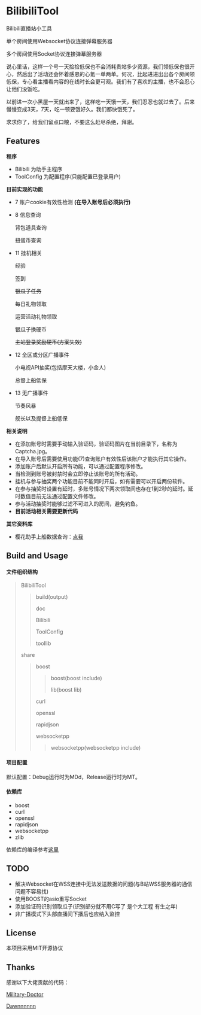 # BilibiliTool

Bilibili直播站小工具 

单个房间使用Websocket协议连接弹幕服务器

多个房间使用Socket协议连接弹幕服务器



说心里话，这样一个号一天捡捡低保也不会消耗贵站多少资源，我们领低保也很开心，然后出了活动还会怀着感恩的心氪一单两单。何况，比起进进出出各个房间领低保，专心看主播看内容的在线时长会更可观。我们有了喜欢的主播，也不会忍心让他们没饭吃。

以前进一次小黑屋一天就出来了，这样吃一天饿一天，我们忍忍也就过去了。后来慢慢变成3天，7天，吃一顿要饿好久。我们都快饿死了。

求求你了，给我们留点口粮，不要这么赶尽杀绝，拜谢。



## Features  

**程序**  

- Bilibili 为助手主程序  
- ToolConfig 为配置程序(只能配置已登录用户)  

**目前实现的功能**  

- 7 账户cookie有效性检测 **(在导入账号后必须执行)**  

- 8 信息查询

  背包道具查询

  扭蛋币查询  

- 11 挂机相关 

  经验

  签到

  ~~银瓜子任务~~

  每日礼物领取

  运营活动礼物领取

  银瓜子换硬币

  ~~主站登录奖励硬币(方案失效)~~

- 12 全区或分区广播事件

  小电视API抽奖(包括摩天大楼，小金人) 

  总督上船低保

- 13 无广播事件

  节奏风暴

  舰长以及提督上船低保



**相关说明**  

- 在添加账号时需要手动输入验证码，验证码图片在当前目录下，名称为Captcha.jpg。  
- 在导入账号后需要使用功能(7)查询账户有效性后该账户才能执行其它操作。  
- 添加账户后默认开启所有功能，可以通过配置程序修改。  
- 当检测到账号被封禁时会立即停止该账号的所有活动。  
- 挂机与参与抽奖两个功能目前不能同时开启，如有需要可以开启两份软件。  
- 在参与抽奖时设置有延时，多账号情况下两次领取间也存在1到2秒的延时。延时数值目前无法通过配置文件修改。  
- 参与活动抽奖时能够过滤不可进入的房间，避免钓鱼。  
- **目前活动相关需要更新代码**  



**其它资料库**

- 樱花助手上船数据查询：[点我](https://list.bilibili.wiki/)



## Build and Usage

#### 文件组织结构

> BilibiliTool  
>
> > build(output)
> >
> > doc 
> >
> > Bilibili
> >
> > ToolConfig 
> >
> > toollib  
>
> share  
>
> > boost  
> >
> > > boost(boost include) 
> > >
> > > lib(boost lib)  
> >
> > curl  
> >
> > openssl
> >
> > rapidjson
> >
> > websocketpp  
> >
> > > websocketpp(websocketpp include)  

#### 项目配置  

默认配置：Debug运行时为MDd，Release运行时为MT。  

#### 依赖库  

- boost  
- curl  
- openssl  
- rapidjson  
- websocketpp  
- zlib

依赖库的编译参考[这里](doc/lib-build.md)



## TODO

- 解决Websocket在WSS连接中无法发送数据的问题(与B站WSS服务器的通信 问题不容易找)
- 使用BOOST的asio重写Socket
- 添加验证码识别领取瓜子(识别部分就不用C写了 是个大工程 有生之年)
- 非广播模式下头部直播间下播后也应纳入监控



## License

本项目采用MIT开源协议  



## Thanks

感谢以下大佬贡献的代码： 

[Military-Doctor](https://github.com/Military-Doctor/Bilibili/) 

[Dawnnnnnn](https://github.com/Dawnnnnnn/bilibili-live-tools/)  

